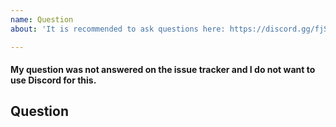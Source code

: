 ```yaml
---
name: Question
about: 'It is recommended to ask questions here: https://discord.gg/fjSPn8t'

---
```


<!-- Do you have a question? -->
<!-- Join our Discord server for fast responses and latest news!-->
<!-- https://discord.gg/fjSPn8t -->

<!-- If you don't want to use Discord please check if your question was not answered already on issue tracker. -->
<!-- https://github.com/KillahPotatoes/KP-Ranks/issues?q=is%3Aissue+label%3Aquestion -->

#### My question was not answered on the issue tracker and I do not want to use Discord for this. 
## Question
<!-- Ask your question here. -->
